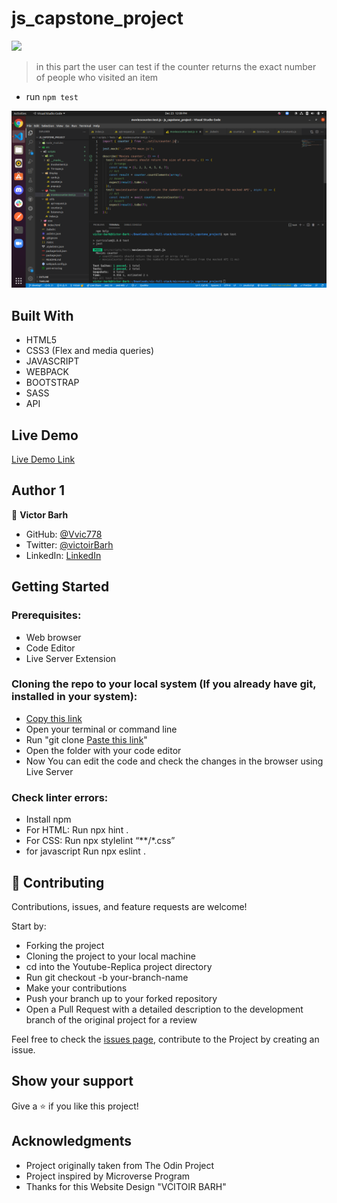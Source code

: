 # js_capstone_project

![](https://img.shields.io/badge/Microverse-blueviolet)

> in this part the user can test if the counter returns the exact number of people who visited an item 
- run `npm test` 



![](https://github.com/Buyaki01/js_capstone_project/blob/test-counter/img/screen3.png)
## Built With

- HTML5
- CSS3 (Flex and media queries)
- JAVASCRIPT
- WEBPACK
- BOOTSTRAP
- SASS
- API
## Live Demo

[Live Demo Link]()

## Author 1

👤 **Victor Barh**

- GitHub: [@Vvic778](https://github.com/vic778)
- Twitter: [@victoirBarh](https://twitter.com/)
- LinkedIn: [LinkedIn](https://linkedin.com/in/victoir-barh)

## Getting Started

### Prerequisites:

- Web browser
- Code Editor
- Live Server Extension

### Cloning the repo to your local system (If you already have git, installed in your system):

- [Copy this link](https://github.com/Buyaki01/js_capstone_project/tree/Get-AllItem)
- Open your terminal or command line
- Run "git clone [Paste this link](https://github.com/Buyaki01/js_capstone_project/tree/Get-AllItem)"
- Open the folder with your code editor
- Now You can edit the code and check the changes in the browser using Live Server

### Check linter errors:

- Install npm
- For HTML: Run npx hint .
- For CSS: Run npx stylelint “**/*.css”
- for javascript Run npx eslint .

## 🤝 Contributing

Contributions, issues, and feature requests are welcome!

Start by:

- Forking the project
- Cloning the project to your local machine
- cd into the Youtube-Replica project directory
- Run git checkout -b your-branch-name
- Make your contributions
- Push your branch up to your forked repository
- Open a Pull Request with a detailed description to the development branch of the original project for a review

Feel free to check the [issues page](), contribute to the Project by creating an issue.


## Show your support

Give a ⭐️ if you like this project!

## Acknowledgments
- Project originally taken from The Odin Project
- Project inspired by Microverse Program
- Thanks for this Website Design "VCITOIR BARH"
